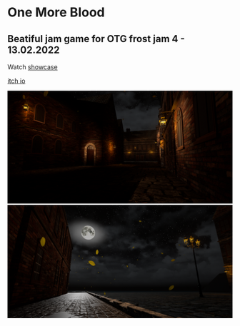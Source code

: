 # One More Blood

## Beatiful jam game for OTG frost jam 4   -  13.02.2022

Watch [showcase](https://www.youtube.com/live/Os9eoW1Ts04?si=ohhzBeV0KtB8A4Lt&t=1105)

[itch io](https://quanintium.itch.io/one-more-blood) 

![alt text](screenshots/HighresScreenshot00001.png?raw=true)
![alt text](screenshots/HighresScreenshot00000.png?raw=true)
